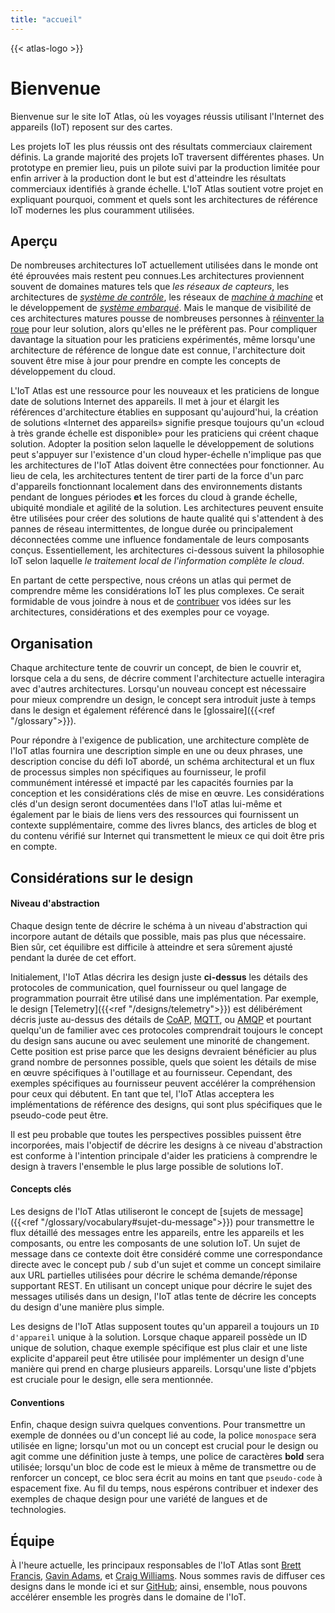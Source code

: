 ```yaml
---
title: "accueil"
---
```


{{< atlas-logo >}}

# Bienvenue

Bienvenue sur le site IoT Atlas, où les voyages réussis utilisant l'Internet des appareils (IoT) reposent sur des cartes.

Les projets IoT les plus réussis ont des résultats commerciaux clairement définis. La grande majorité des projets IoT traversent différentes phases. Un prototype en premier lieu, puis un pilote suivi par la production limitée pour enfin arriver à la production dont le but est d'atteindre les résultats commerciaux identifiés à grande échelle. L'IoT Atlas soutient votre projet en expliquant pourquoi, comment et quels sont les architectures de référence IoT modernes les plus couramment utilisées.

## Aperçu

De nombreuses architectures IoT actuellement utilisées dans le monde ont été éprouvées mais restent peu connues.Les architectures proviennent souvent de domaines matures tels que _les réseaux de capteurs_, les architectures de _[système de contrôle](https://en.wikipedia.org/wiki/Control_system)_, les réseaux de _[machine à machine](https://en.wikipedia.org/wiki/Machine_to_machine)_ et le développement de _[système embarqué](https://en.wikipedia.org/wiki/Embedded_system)_. Mais le manque de visibilité de ces architectures matures pousse de nombreuses personnes à [réinventer la roue](https://en.wikipedia.org/wiki/Reinventing_the_wheel) pour leur solution, alors qu'elles ne le préfèrent pas. Pour compliquer davantage la situation pour les praticiens expérimentés, même lorsqu'une architecture de référence de longue date est connue, l'architecture doit souvent être mise à jour pour prendre en compte les concepts de développement du cloud.

L'IoT Atlas est une ressource pour les nouveaux et les praticiens de longue date de solutions Internet des appareils. Il met à jour et élargit les références d'architecture établies en supposant qu'aujourd'hui, la création de solutions «Internet des appareils» signifie presque toujours qu'un «cloud à très grande échelle est disponible» pour les praticiens qui créent chaque solution. Adopter la position selon laquelle le développement de solutions peut s'appuyer sur l'existence d'un cloud hyper-échelle n'implique pas que les architectures de l'IoT Atlas doivent être connectées pour fonctionner. Au lieu de cela, les architectures tentent de tirer parti de la force d'un parc d'appareils fonctionnant localement dans des environnements distants pendant de longues périodes **et** les forces du cloud à grande échelle, ubiquité mondiale et agilité de la solution. Les architectures peuvent ensuite être utilisées pour créer des solutions de haute qualité qui s'attendent à des pannes de réseau intermittentes, de longue durée ou principalement déconnectées comme une influence fondamentale de leurs composants conçus. Essentiellement, les architectures ci-dessous suivent la philosophie IoT selon laquelle _le traitement local de l'information complète le cloud_.

En partant de cette perspective, nous créons un atlas qui permet de comprendre même les considérations IoT les plus complexes. Ce serait formidable de vous joindre à nous et de [contribuer](https://github.com/aws/iot-atlas/blob/main/CONTRIBUTING.md) vos idées sur les architectures, considérations et des exemples pour ce voyage.

## Organisation

Chaque architecture tente de couvrir un concept, de bien le couvrir et, lorsque cela a du sens, de décrire comment l'architecture actuelle interagira avec d'autres architectures. Lorsqu'un nouveau concept est nécessaire pour mieux comprendre un design, le concept sera introduit juste à temps dans le design et également référencé dans le [glossaire]({{<ref "/glossary">}}).

Pour répondre à l'exigence de publication, une architecture complète de l'IoT atlas fournira une description simple en une ou deux phrases, une description concise du défi IoT abordé, un schéma architectural et un flux de processus simples non spécifiques au fournisseur, le profil communément intéressé et impacté par les capacités fournies par la conception et les considérations clés de mise en œuvre. Les considérations clés d'un design seront documentées dans l'IoT atlas lui-même et également par le biais de liens vers des ressources qui fournissent un contexte supplémentaire, comme des livres blancs, des articles de blog et du contenu vérifié sur Internet qui transmettent le mieux ce qui doit être pris en compte.

## Considérations sur le design

#### Niveau d'abstraction

Chaque design tente de décrire le schéma à un niveau d'abstraction qui incorpore autant de détails que possible, mais pas plus que nécessaire. Bien sûr, cet équilibre est difficile à atteindre et sera sûrement ajusté pendant la durée de cet effort.

Initialement, l'IoT Atlas décrira les design juste **ci-dessus** les détails des protocoles de communication, quel fournisseur ou quel langage de programmation pourrait être utilisé dans une implémentation. Par exemple, le design [Telemetry]({{<ref "/designs/telemetry">}}) est délibérément décris juste au-dessus des détails de [CoAP](http://coap.technology/), [MQTT](http://mqtt.org/), ou [AMQP](https://www.amqp.org/product/architecture) et pourtant quelqu'un de familier avec ces protocoles comprendrait toujours le concept du design sans aucune ou avec seulement une minorité de changement. Cette position est prise parce que les designs devraient bénéficier au plus grand nombre de personnes possible, quels que soient les détails de mise en œuvre spécifiques à l'outillage et au fournisseur. Cependant, des exemples spécifiques au fournisseur peuvent accélérer la compréhension pour ceux qui débutent. En tant que tel, l'IoT Atlas acceptera les implémentations de référence des designs, qui sont plus spécifiques que le pseudo-code peut être.

Il est peu probable que toutes les perspectives possibles puissent être incorporées, mais l'objectif de décrire les designs à ce niveau d'abstraction est conforme à l'intention principale d'aider les praticiens à comprendre le design à travers l'ensemble le plus large possible de solutions IoT.

#### Concepts clés

Les designs de l'IoT Atlas utiliseront le concept de [sujets de message]({{<ref "/glossary/vocabulary#sujet-du-message">}}) pour transmettre le flux détaillé des messages entre les appareils, entre les appareils et les composants, ou entre les composants de une solution IoT. Un sujet de message dans ce contexte doit être considéré comme une correspondance directe avec le concept pub / sub d'un sujet et comme un concept similaire aux URL partielles utilisées pour décrire le schéma demande/réponse supportant REST. En utilisant un concept unique pour décrire le sujet des messages utilisés dans un design, l'IoT atlas tente de décrire les concepts du design d'une manière plus simple.

Les designs de l'IoT Atlas supposent toutes qu'un appareil a toujours un `ID d'appareil` unique à la solution. Lorsque chaque appareil possède un ID unique de solution, chaque exemple spécifique est plus clair et une liste explicite d'appareil peut être utilisée pour implémenter un design d'une manière qui prend en charge plusieurs appareils. Lorsqu'une liste d'pbjets est cruciale pour le design, elle sera mentionnée.

#### Conventions

Enfin, chaque design suivra quelques conventions. Pour transmettre un exemple de données ou d'un concept lié au code, la police `monospace` sera utilisée en ligne; lorsqu'un mot ou un concept est crucial pour le design ou agit comme une définition juste à temps, une police de caractères **bold** sera utilisée; lorsqu'un bloc de code est le mieux à même de transmettre ou de renforcer un concept, ce bloc sera écrit au moins en tant que `pseudo-code` à espacement fixe. Au fil du temps, nous espérons contribuer et indexer des exemples de chaque design pour une variété de langues et de technologies.

## Équipe

À l'heure actuelle, les principaux responsables de l'IoT Atlas sont [Brett Francis](https://github.com/brettf),
[Gavin Adams](https://github.com/gadams999), et
[Craig Williams](https://github.com/typemismatch). Nous sommes ravis de diffuser ces designs dans le monde ici et sur [GitHub](https://github.com/aws/iot-atlas); ainsi, ensemble, nous pouvons accélérer ensemble les progrès dans le domaine de l'IoT.
